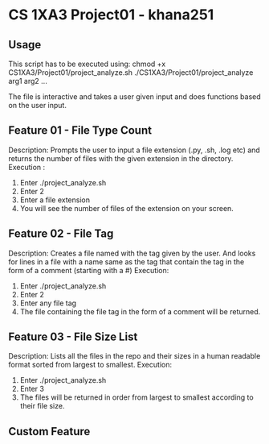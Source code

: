 # CS 1XA3 Project01 - khana251
## Usage 
This script has to be executed using:
chmod +x CS1XA3/Project01/project_analyze.sh
./CS1XA3/Project01/project_analyze arg1 arg2 ...

The file is interactive and takes a user given input and does functions based on the user input.


## Feature 01 - File Type Count
Description: Prompts the user to input a file extension (.py, .sh, .log etc) and returns the number of files with the given extension in the directory.
Execution : 
1. Enter ./project_analyze.sh
2. Enter 2
3. Enter a file extension
4. You will see the number of files of the extension on your screen.

## Feature 02 - File Tag
Description: Creates a file named with the tag given by the user. And looks for lines in a file with a name same as the tag that contain the tag in the form of a comment (starting with a #)
Execution:
1. Enter ./project_analyze.sh
2. Enter 2
3. Enter any file tag
4. The file containing the file tag in the form of a comment will be returned.

## Feature 03 - File Size List
Description: Lists all the files in the repo and their sizes in a human readable format sorted from largest to smallest.
Execution: 
1. Enter ./project_analyze.sh
2. Enter 3
3. The files will be returned in order from largest to smallest according to their file size.

## Custom Feature


